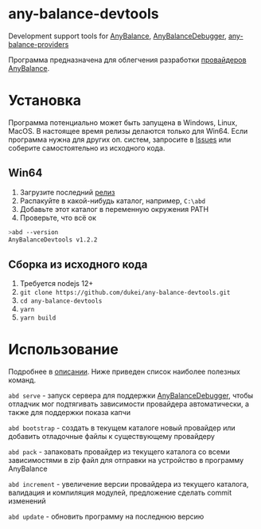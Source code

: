 # any-balance-devtools
Development support tools for [AnyBalance](https://anybalance.ru), [AnyBalanceDebugger](https://github.com/dukei/AnyBalanceDebugger), [any-balance-providers](https://github.com/dukei/any-balance-providers)

Программа предназначена для облегчения разработки [провайдеров AnyBalance](https://github.com/dukei/any-balance-providers).

# Установка
Программа потенциально может быть запущена в Windows, Linux, MacOS. В настоящее время релизы делаются только для Win64. Если программа нужна для других оп. систем, 
запросите в [Issues](https://github.com/dukei/any-balance-devtools/issues) или соберите самостоятельно из исходного кода. 

## Win64
1. Загрузите последний [релиз](https://github.com/dukei/any-balance-devtools/releases)
1. Распакуйте в какой-нибудь каталог, например, `C:\abd`
1. Добавьте этот каталог в переменную окружения PATH
1. Проверьте, что всё ок
```bash
>abd --version
AnyBalanceDevtools v1.2.2 
```

## Сборка из исходного кода
1. Требуется nodejs 12+
1. `git clone https://github.com/dukei/any-balance-devtools.git`
1. `cd any-balance-devtools`
1. `yarn`
1. `yarn build`

# Использование

Подробнее в [описании](https://github.com/dukei/any-balance-devtools/wiki/Usage). Ниже приведен список наиболее полезных команд.

`abd serve` - запуск сервера для поддержки [AnyBalanceDebugger](https://github.com/dukei/AnyBalanceDebugger),
чтобы отладчик мог подтягивать зависимости провайдера автоматически, а также для поддержки показа капчи

`abd bootstrap` - создать в текущем каталоге новый провайдер или добавить отладочные файлы к существующему провайдеру

`abd pack` - запаковать провайдер из текущего каталога со всеми зависимостями в zip файл для отправки на устройство в программу AnyBalance

`abd increment` - увеличение версии провайдера из текущего каталога, валидация и компиляция модулей, предложение сделать commit изменений 

`abd update` - обновить программу на последнюю версию

